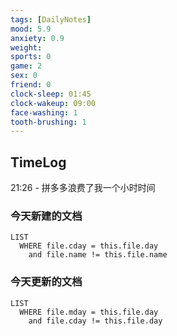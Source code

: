 ```yaml
---
tags: [DailyNotes]
mood: 5.9
anxiety: 0.9
weight: 
sports: 0
game: 2
sex: 0
friend: 0
clock-sleep: 01:45
clock-wakeup: 09:00
face-washing: 1
tooth-brushing: 1
---
```


## TimeLog

21:26 - 拼多多浪费了我一个小时时间

### 今天新建的文档
```dataview
LIST 
  WHERE file.cday = this.file.day
    and file.name != this.file.name
```

### 今天更新的文档
```dataview
LIST
  WHERE file.mday = this.file.day
    and file.cday != this.file.day
```

